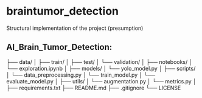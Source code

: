 # braintumor_detection
Structural implementation of the project (presumption)

## AI_Brain_Tumor_Detection:

├── data/
│   ├── train/
│   ├── test/
│   └── validation/
│
├── notebooks/
│   └── exploration.ipynb
│
├── models/
│   └── yolo_model.py
│
├── scripts/
│   └── data_preprocessing.py
│   └── train_model.py
│   └── evaluate_model.py
│
├── utils/
│   └── augmentation.py
│   └── metrics.py
│
├── requirements.txt
├── README.md
├── .gitignore
└── LICENSE

